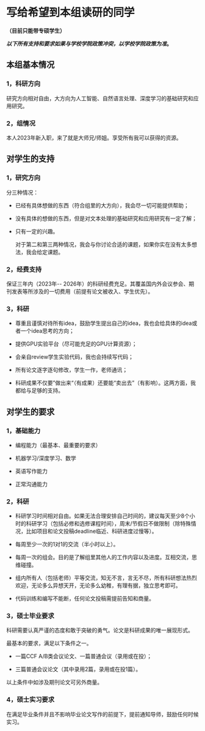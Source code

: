 # 写给希望到本组读研的同学

**（目前只能带专硕学生）**

***以下所有支持和要求如果与学校学院政策冲突，以学校学院政策为准*。**

## 本组基本情况

### 1，科研方向

研究方向相对自由，大方向为人工智能、自然语言处理、深度学习的基础研究和应用研究。

### 2，组情况

本人2023年新入职，来了就是大师兄/师姐。享受所有我可以获得的资源。

## 对学生的支持

### 1，研究方向

分三种情况：

- 已经有具体想做的东西（符合组里的大方向），我会尽一切可能提供帮助；

- 没有具体的想做的东西，但是对文本处理的基础研究和应用研究有一定了解；

- 只有一定的兴趣。
  
  对于第二和第三两种情况，我会与你讨论合适的课题，如果你实在没有太多想法，我会给定课题。

### 2，经费支持

保证三年内（2023年-- 2026年）的科研经费充足。其覆盖国内外会议参会、期刊发表等所涉及的一切费用（前提有论文被收入、学生优先）。

### 3，科研

- 尊重且谨慎对待所有idea，鼓励学生提出自己的idea，我也会给具体的idea或者一个idea思考的方向；

- 提供GPU实验平台（尽可能充足的GPU计算资源）；

- 会亲自review学生实验代码，我也会持续写代码；

- 所有论文逐字逐句修改，学生一作，老师通讯；

- 科研成果不仅要”做出来“（有成果）还要能“卖出去”（有影响）。这两方面，我都给与足够的支持。

## 对学生的要求

### 1，基础能力

- 编程能力（最基本、最重要的要求）

- 机器学习/深度学习、数学

- 英语写作能力

- 正常沟通能力

### 2，科研

- 科研学习时间相对自由。如果无法合理安排自己时间的，建议每天至少8个小时的科研学习（包括必修和选修课程时间），周末/节假日不做限制（除特殊情况，比如项目和论文投稿deadline临近、科研进度过慢等）。

- 每周至少一次的1对1的交流（半小时以上）。

- 每周一次的组会。目的是了解组里其他人的工作内容以及进度。互相交流，思维碰撞。

- 组内所有人（包括老师）平等交流，知无不言，言无不尽，所有科研想法热烈欢迎，无论多么异想天开，无论多么幼稚，有理有据，独立思考即可。

- 代码训练和编写不能断，任何论文投稿需提前告知和商量。

### 3，硕士毕业要求

科研需要认真严谨的态度和敢于突破的勇气。论文是科研成果的唯一展现形式。

最基本的要求，满足以下条件之一。

- 一篇CCF A/B类会议论文、一篇普通会议（录用或在投）；

- 三篇普通会议论文（其中录用2篇，录用或在投1篇）。

以上条件中如涉及期刊论文可另外商量。

### 4，硕士实习要求

在满足毕业条件并且不影响毕业论文写作的前提下，提前通知导师，鼓励任何时候实习。
